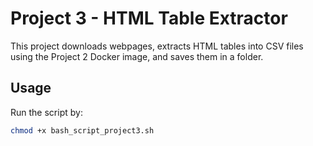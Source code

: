 # Project 3 - HTML Table Extractor

This project downloads webpages, extracts HTML tables into CSV files using the Project 2 Docker image, and saves them in a folder.

## Usage

Run the script by:

```bash
chmod +x bash_script_project3.sh
